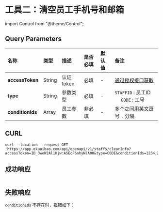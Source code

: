# 工具二：清空员工手机号和邮箱

import Control from "@theme/Control";

<Control
method="GET"
url="/api/openapi/v1/staffs/clearInfo"
/>

## Query Parameters

| 名称 | 类型 | 描述 | 是否必填 | 默认值 | 备注 |
| :--- | :--- | :--- | :--- |:--- | :--- |
| **accessToken**  | String | 认证token | 必填  | - | [通过授权接口获取](/docs/open-api/getting-started/auth) |
| **type**         | String | 参数类型   | 必填  | - | `STAFFID` : 员工ID &emsp; `CODE` : 工号 |
| **conditionIds** | Array  | 员工参数   | 非必填 | - | 多个之间用英文逗号 `,` 分隔 |

## CURL
```shell
curl --location --request GET 'https://app.ekuaibao.com/api/openapi/v1/staffs/clearInfo?accessToken=ID_3weW2Al1Ujw:ASEcF6nhyNlA00&type=CODE&conditionIds=1234,2234' 
```

## 成功响应
```json

```

## 失败响应
`conditionIds` 不存在时，报错如下：
```json

```
